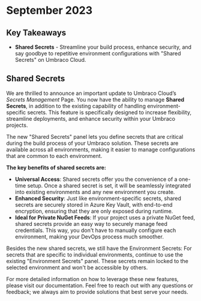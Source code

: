 # September 2023

## Key Takeaways

* **Shared Secrets** - Streamline your build process, enhance security, and say goodbye to repetitive environment configurations with "Shared Secrets" on Umbraco Cloud.

## Shared Secrets

We are thrilled to announce an important update to Umbraco Cloud’s _Secrets Management_ Page. You now have the ability to manage **Shared Secrets**, in addition to the existing capability of handling environment-specific secrets. This feature is specifically designed to increase flexibility, streamline deployments, and enhance security within your Umbraco projects.

The new "Shared Secrets" panel lets you define secrets that are critical during the build process of your Umbraco solution. These secrets are available across all environments, making it easier to manage configurations that are common to each environment.

**The key benefits of shared secrets are:**
- **Universal Access**: Shared secrets offer you the convenience of a one-time setup. Once a shared secret is set, it will be seamlessly integrated into existing environments and any new environment you create.
- **Enhanced Security**: Just like environment-specific secrets, shared secrets are securely stored in Azure Key Vault, with end-to-end encryption, ensuring that they are only exposed during runtime.
- **Ideal for Private NuGet Feeds**: If your project uses a private NuGet feed, shared secrets provide an easy way to securely manage feed credentials. This way, you don't have to manually configure each environment, making your DevOps process much smoother.

Besides the new shared secrets, we still have the Environment Secrets: For secrets that are specific to individual environments, continue to use the existing "Environment Secrets" panel. These secrets remain locked to the selected environment and won't be accessible by others.

For more detailed information on how to leverage these new features, please visit our documentation. Feel free to reach out with any questions or feedback; we always aim to provide solutions that best serve your needs.
